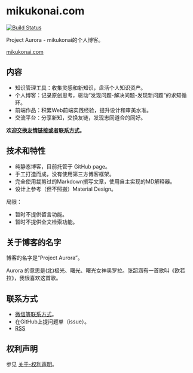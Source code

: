 # mikukonai.com

[![Build Status](https://travis-ci.org/mikukonai/mikukonai.github.io.svg?branch=master)](https://travis-ci.org/mikukonai/mikukonai.github.io)

Project Aurora - mikukonai的个人博客。

[mikukonai.com](https://mikukonai.com/)

## 内容

- 知识管理工具：收集灵感和新知识，盘活个人知识资产。
- 个人博客：记录原创思考，驱动“发现问题-解决问题-发现新问题”的求知循环。
- 前端作品：积累Web前端实践经验，提升设计和审美水准。
- 交流平台：分享新知，交换友链，发现志同道合的同好。

**欢迎[交换友情链接或者联系方式](https://mikukonai.com/#/about)。**

## 技术和特性

- 纯静态博客，目前托管于 GitHub page。
- 手工打造而成，没有使用第三方博客框架。
- 完全使用裁剪过的Markdown撰写文章，使用自主实现的MD解释器。
- 设计上参考（但不照搬）Material Design。

局限：

- 暂时不提供留言功能。
- 暂时不提供全文检索功能。

## 关于博客的名字

博客的名字是“Project Aurora”。

Aurora 的意思是(北)极光、曙光、曙光女神奥罗拉。张韶涵有一首歌叫《欧若拉》，我很喜欢这首歌。

## 联系方式

- [微信等联系方式](https://mikukonai.com/#/about)。
- 在GitHub上提问题单（issue）。
- [RSS](https://mikukonai.com/feed.xml)

## 权利声明

参见 [关于-权利声明](https://mikukonai.com/#/about)。

